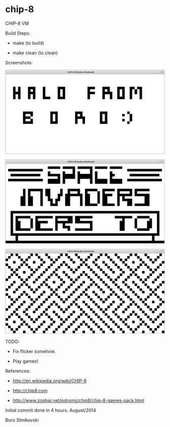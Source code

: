 chip-8
======

CHIP-8 VM

Build Steps:

- make (to build)

- make clean (to clean)



Screenshots:

![Alt text](/screenshots/greet.png?raw=true "Greet")

![Alt text](/screenshots/invaders.png?raw=true "Invaders")

![Alt text](/screenshots/maze.png?raw=true "Maze")



TODO:

- Fix flicker somehow.

- Play games!



References:

- http://en.wikipedia.org/wiki/CHIP-8

- http://chip8.com

- http://www.zophar.net/pdroms/chip8/chip-8-games-pack.html



Initial commit done in 4 hours. August/2014

Boro Sitnikovski
